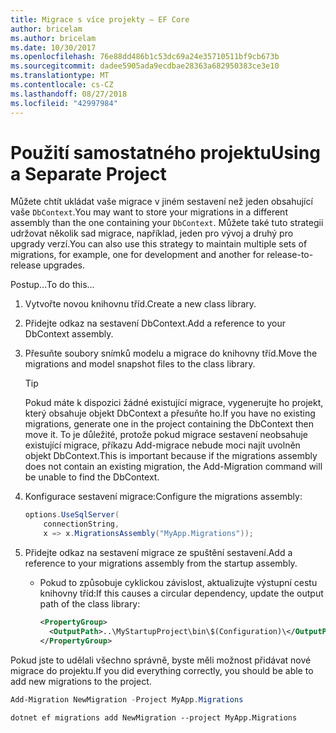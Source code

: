 ```yaml
---
title: Migrace s více projekty – EF Core
author: bricelam
ms.author: bricelam
ms.date: 10/30/2017
ms.openlocfilehash: 76e88dd486b1c53dc69a24e35710511bf9cb673b
ms.sourcegitcommit: dadee5905ada9ecdbae28363a682950383ce3e10
ms.translationtype: MT
ms.contentlocale: cs-CZ
ms.lasthandoff: 08/27/2018
ms.locfileid: "42997984"
---
```

<a name="using-a-separate-project"></a><span data-ttu-id="3a6e4-102">Použití samostatného projektu</span><span class="sxs-lookup"><span data-stu-id="3a6e4-102">Using a Separate Project</span></span>
========================
<span data-ttu-id="3a6e4-103">Můžete chtít ukládat vaše migrace v jiném sestavení než jeden obsahující vaše `DbContext`.</span><span class="sxs-lookup"><span data-stu-id="3a6e4-103">You may want to store your migrations in a different assembly than the one containing your `DbContext`.</span></span> <span data-ttu-id="3a6e4-104">Můžete také tuto strategii udržovat několik sad migrace, například, jeden pro vývoj a druhý pro upgrady verzí.</span><span class="sxs-lookup"><span data-stu-id="3a6e4-104">You can also use this strategy to maintain multiple sets of migrations, for example, one for development and another for release-to-release upgrades.</span></span>

<span data-ttu-id="3a6e4-105">Postup...</span><span class="sxs-lookup"><span data-stu-id="3a6e4-105">To do this...</span></span>

1. <span data-ttu-id="3a6e4-106">Vytvořte novou knihovnu tříd.</span><span class="sxs-lookup"><span data-stu-id="3a6e4-106">Create a new class library.</span></span>

2. <span data-ttu-id="3a6e4-107">Přidejte odkaz na sestavení DbContext.</span><span class="sxs-lookup"><span data-stu-id="3a6e4-107">Add a reference to your DbContext assembly.</span></span>

3. <span data-ttu-id="3a6e4-108">Přesuňte soubory snímků modelu a migrace do knihovny tříd.</span><span class="sxs-lookup"><span data-stu-id="3a6e4-108">Move the migrations and model snapshot files to the class library.</span></span>
   > [!TIP]
   > <span data-ttu-id="3a6e4-109">Pokud máte k dispozici žádné existující migrace, vygenerujte ho projekt, který obsahuje objekt DbContext a přesuňte ho.</span><span class="sxs-lookup"><span data-stu-id="3a6e4-109">If you have no existing migrations, generate one in the project containing the DbContext then move it.</span></span> <span data-ttu-id="3a6e4-110">To je důležité, protože pokud migrace sestavení neobsahuje existující migrace, příkazu Add-migrace nebude moci najít uvolněn objekt DbContext.</span><span class="sxs-lookup"><span data-stu-id="3a6e4-110">This is important because if the migrations assembly does not contain an existing migration, the Add-Migration command will be unable to find the DbContext.</span></span>

4. <span data-ttu-id="3a6e4-111">Konfigurace sestavení migrace:</span><span class="sxs-lookup"><span data-stu-id="3a6e4-111">Configure the migrations assembly:</span></span>

   ``` csharp
   options.UseSqlServer(
       connectionString,
       x => x.MigrationsAssembly("MyApp.Migrations"));
   ```

5. <span data-ttu-id="3a6e4-112">Přidejte odkaz na sestavení migrace ze spuštění sestavení.</span><span class="sxs-lookup"><span data-stu-id="3a6e4-112">Add a reference to your migrations assembly from the startup assembly.</span></span>
   * <span data-ttu-id="3a6e4-113">Pokud to způsobuje cyklickou závislost, aktualizujte výstupní cestu knihovny tříd:</span><span class="sxs-lookup"><span data-stu-id="3a6e4-113">If this causes a circular dependency, update the output path of the class library:</span></span>

     ``` xml
     <PropertyGroup>
       <OutputPath>..\MyStartupProject\bin\$(Configuration)\</OutputPath>
     </PropertyGroup>
     ```

<span data-ttu-id="3a6e4-114">Pokud jste to udělali všechno správně, byste měli možnost přidávat nové migrace do projektu.</span><span class="sxs-lookup"><span data-stu-id="3a6e4-114">If you did everything correctly, you should be able to add new migrations to the project.</span></span>

``` powershell
Add-Migration NewMigration -Project MyApp.Migrations
```
``` Console
dotnet ef migrations add NewMigration --project MyApp.Migrations
```
